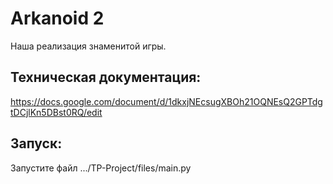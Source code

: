 # Arkanoid 2
Наша реализация знаменитой игры.
## Техническая документация:
https://docs.google.com/document/d/1dkxjNEcsugXBOh21OQNEsQ2GPTdgtDCjlKn5DBst0RQ/edit
## Запуск:
Запустите файл .../TP-Project/files/main.py
